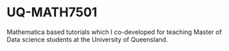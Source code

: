 # UQ-MATH7501
Mathematica based tutorials which I co-developed for teaching  Master of Data science students at the University of Queensland.
